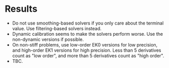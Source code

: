 # Results

* Do not use smoothing-based solvers if you only care about the terminal value. Use filtering-based solvers instead.
* Dynamic calibration seems to make the solvers perform worse. Use the non-dynamic versions if possible.
* On non-stiff problems, use low-order EK0 versions for low precision, and high-order EK1 versions for high precision. Less than 5 derivatives count as "low order", and more than 5 derivatives count as "high order".
* TBC.
